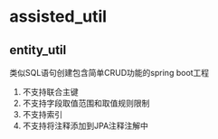 # assisted_util
## entity_util
类似SQL语句创建包含简单CRUD功能的spring boot工程
  

1.  不支持联合主键
2.  不支持字段取值范围和取值规则限制
3.  不支持索引
4.  不支持将注释添加到JPA注释注解中